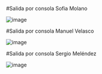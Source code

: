 #Salida por consola Sofia Molano

![image](https://github.com/user-attachments/assets/1841e97d-583c-4de2-bdbf-55aad3b5dd88)

#Salida por consola Manuel Velasco

![image](https://github.com/user-attachments/assets/69a70ef4-31e7-4a1b-a942-29c787cf6d90)

#Salida por consola Sergio Meléndez

![image](https://github.com/user-attachments/assets/19f314fe-abda-4f0b-abed-55742900a1c3)
